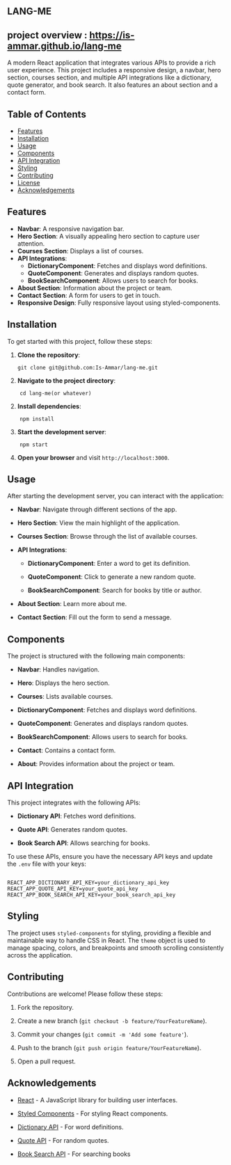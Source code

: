 ## LANG-ME

## project overview :   https://is-ammar.github.io/lang-me

A modern React application that integrates various APIs to provide a rich user experience. This project includes a responsive design, a navbar, hero section, courses section, and multiple API integrations like a dictionary, quote generator, and book search. It also features an about section and a contact form.

## Table of Contents

- [Features](#features)
- [Installation](#installation)
- [Usage](#usage)
- [Components](#components)
- [API Integration](#api-integration)
- [Styling](#styling)
- [Contributing](#contributing)
- [License](#license)
- [Acknowledgements](#acknowledgements)

## Features

- **Navbar**: A responsive navigation bar.
- **Hero Section**: A visually appealing hero section to capture user attention.
- **Courses Section**: Displays a list of courses.
- **API Integrations**:
  - **DictionaryComponent**: Fetches and displays word definitions.
  - **QuoteComponent**: Generates and displays random quotes.
  - **BookSearchComponent**: Allows users to search for books.
- **About Section**: Information about the project or team.
- **Contact Section**: A form for users to get in touch.
- **Responsive Design**: Fully responsive layout using styled-components.

## Installation

To get started with this project, follow these steps:

1. **Clone the repository**:
   ```
   git clone git@github.com:Is-Ammar/lang-me.git
   
   ```

1.  **Navigate to the project directory**:
```
    cd lang-me(or whatever)

```

2.  **Install dependencies**:

```
    npm install

```
3.  **Start the development server**:

```
    npm start

```

4.  **Open your browser** and visit `http://localhost:3000`.

Usage
-----

After starting the development server, you can interact with the application:

-   **Navbar**: Navigate through different sections of the app.

-   **Hero Section**: View the main highlight of the application.

-   **Courses Section**: Browse through the list of available courses.

-   **API Integrations**:

    -   **DictionaryComponent**: Enter a word to get its definition.

    -   **QuoteComponent**: Click to generate a new random quote.

    -   **BookSearchComponent**: Search for books by title or author.

-   **About Section**: Learn more about me.

-   **Contact Section**: Fill out the form to send a message.

Components
----------

The project is structured with the following main components:

-   **Navbar**: Handles navigation.

-   **Hero**: Displays the hero section.

-   **Courses**: Lists available courses.

-   **DictionaryComponent**: Fetches and displays word definitions.

-   **QuoteComponent**: Generates and displays random quotes.

-   **BookSearchComponent**: Allows users to search for books.

-   **Contact**: Contains a contact form.

-   **About**: Provides information about the project or team.

API Integration
---------------

This project integrates with the following APIs:

-   **Dictionary API**: Fetches word definitions.

-   **Quote API**: Generates random quotes.

-   **Book Search API**: Allows searching for books.

To use these APIs, ensure you have the necessary API keys and update the `.env` file with your keys:
```

REACT_APP_DICTIONARY_API_KEY=your_dictionary_api_key
REACT_APP_QUOTE_API_KEY=your_quote_api_key
REACT_APP_BOOK_SEARCH_API_KEY=your_book_search_api_key
```
Styling
-------

The project uses `styled-components` for styling, providing a flexible and maintainable way to handle CSS in React. The `theme` object is used to manage spacing, colors, and breakpoints and smooth scrolling consistently across the application.

Contributing
------------

Contributions are welcome! Please follow these steps:

1.  Fork the repository.

2.  Create a new branch (`git checkout -b feature/YourFeatureName`).

3.  Commit your changes (`git commit -m 'Add some feature'`).

4.  Push to the branch (`git push origin feature/YourFeatureName`).

5.  Open a pull request.

Acknowledgements
----------------

-   [React](https://reactjs.org/) - A JavaScript library for building user interfaces.

-   [Styled Components](https://styled-components.com/) - For styling React components.

-   [Dictionary API](https://dictionaryapi.dev/) - For word definitions.

-   [Quote API](https://api.quotable.io/) - For random quotes.

-   [Book Search API](https://www.googleapis.com/books/v1/volumes) - For searching books
